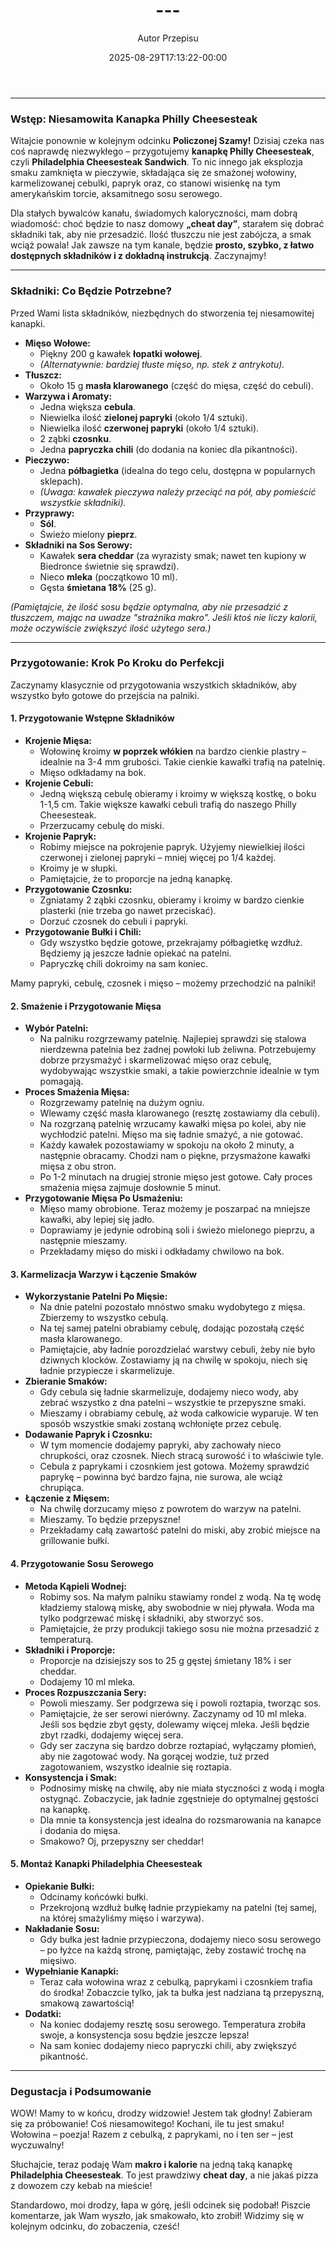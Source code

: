 ﻿---
draft: true
title: "---"
author: "Autor Przepisu"
recipe_image: images/recipe-headers/default.avif
date: 2025-08-29T17:13:22-00:00
categories: ["sniadania"]
tags: ["draft"]
tagline: "Przepis do sformatowania"
servings: 4
prep_time: 15
cook: true
cook_time: 30
calories: 300
protein: 20
fat: 10
carbohydrate: 25
---
---

### **Wstęp: Niesamowita Kanapka Philly Cheesesteak**

Witajcie ponownie w kolejnym odcinku **Policzonej Szamy!** Dzisiaj czeka nas coś naprawdę niezwykłego – przygotujemy **kanapkę Philly Cheesesteak**, czyli **Philadelphia Cheesesteak Sandwich**. To nic innego jak eksplozja smaku zamknięta w pieczywie, składająca się ze smażonej wołowiny, karmelizowanej cebulki, papryk oraz, co stanowi wisienkę na tym amerykańskim torcie, aksamitnego sosu serowego.

Dla stałych bywalców kanału, świadomych kaloryczności, mam dobrą wiadomość: choć będzie to nasz domowy **„cheat day”**, starałem się dobrać składniki tak, aby nie przesadzić. Ilość tłuszczu nie jest zabójcza, a smak wciąż powala! Jak zawsze na tym kanale, będzie **prosto, szybko, z łatwo dostępnych składników i z dokładną instrukcją**. Zaczynajmy!

---

### **Składniki: Co Będzie Potrzebne?**

Przed Wami lista składników, niezbędnych do stworzenia tej niesamowitej kanapki.

*   **Mięso Wołowe:**
    *   Piękny 200 g kawałek **łopatki wołowej**.
    *   *(Alternatywnie: bardziej tłuste mięso, np. stek z antrykotu).*
*   **Tłuszcz:**
    *   Około 15 g **masła klarowanego** (część do mięsa, część do cebuli).
*   **Warzywa i Aromaty:**
    *   Jedna większa **cebula**.
    *   Niewielka ilość **zielonej papryki** (około 1/4 sztuki).
    *   Niewielka ilość **czerwonej papryki** (około 1/4 sztuki).
    *   2 ząbki **czosnku**.
    *   Jedna **papryczka chili** (do dodania na koniec dla pikantności).
*   **Pieczywo:**
    *   Jedna **półbagietka** (idealna do tego celu, dostępna w popularnych sklepach).
    *   *(Uwaga: kawałek pieczywa należy przeciąć na pół, aby pomieścić wszystkie składniki).*
*   **Przyprawy:**
    *   **Sól**.
    *   Świeżo mielony **pieprz**.
*   **Składniki na Sos Serowy:**
    *   Kawałek **sera cheddar** (za wyrazisty smak; nawet ten kupiony w Biedronce świetnie się sprawdzi).
    *   Nieco **mleka** (początkowo 10 ml).
    *   Gęsta **śmietana 18%** (25 g).

*(Pamiętajcie, że ilość sosu będzie optymalna, aby nie przesadzić z tłuszczem, mając na uwadze "strażnika makro". Jeśli ktoś nie liczy kalorii, może oczywiście zwiększyć ilość użytego sera.)*

---

### **Przygotowanie: Krok Po Kroku do Perfekcji**

Zaczynamy klasycznie od przygotowania wszystkich składników, aby wszystko było gotowe do przejścia na palniki.

#### **1. Przygotowanie Wstępne Składników**

*   **Krojenie Mięsa:**
    *   Wołowinę kroimy **w poprzek włókien** na bardzo cienkie plastry – idealnie na 3-4 mm grubości. Takie cienkie kawałki trafią na patelnię.
    *   Mięso odkładamy na bok.
*   **Krojenie Cebuli:**
    *   Jedną większą cebulę obieramy i kroimy w większą kostkę, o boku 1-1,5 cm. Takie większe kawałki cebuli trafią do naszego Philly Cheesesteak.
    *   Przerzucamy cebulę do miski.
*   **Krojenie Papryk:**
    *   Robimy miejsce na pokrojenie papryk. Użyjemy niewielkiej ilości czerwonej i zielonej papryki – mniej więcej po 1/4 każdej.
    *   Kroimy je w słupki.
    *   Pamiętajcie, że to proporcje na jedną kanapkę.
*   **Przygotowanie Czosnku:**
    *   Zgniatamy 2 ząbki czosnku, obieramy i kroimy w bardzo cienkie plasterki (nie trzeba go nawet przeciskać).
    *   Dorzuć czosnek do cebuli i papryki.
*   **Przygotowanie Bułki i Chili:**
    *   Gdy wszystko będzie gotowe, przekrajamy półbagietkę wzdłuż. Będziemy ją jeszcze ładnie opiekać na patelni.
    *   Papryczkę chili dokroimy na sam koniec.

Mamy papryki, cebulę, czosnek i mięso – możemy przechodzić na palniki!

#### **2. Smażenie i Przygotowanie Mięsa**

*   **Wybór Patelni:**
    *   Na palniku rozgrzewamy patelnię. Najlepiej sprawdzi się stalowa nierdzewna patelnia bez żadnej powłoki lub żeliwna. Potrzebujemy dobrze przysmażyć i skarmelizować mięso oraz cebulę, wydobywając wszystkie smaki, a takie powierzchnie idealnie w tym pomagają.
*   **Proces Smażenia Mięsa:**
    *   Rozgrzewamy patelnię na dużym ogniu.
    *   Wlewamy część masła klarowanego (resztę zostawiamy dla cebuli).
    *   Na rozgrzaną patelnię wrzucamy kawałki mięsa po kolei, aby nie wychłodzić patelni. Mięso ma się ładnie smażyć, a nie gotować.
    *   Każdy kawałek pozostawiamy w spokoju na około 2 minuty, a następnie obracamy. Chodzi nam o piękne, przysmażone kawałki mięsa z obu stron.
    *   Po 1-2 minutach na drugiej stronie mięso jest gotowe. Cały proces smażenia mięsa zajmuje dosłownie 5 minut.
*   **Przygotowanie Mięsa Po Usmażeniu:**
    *   Mięso mamy obrobione. Teraz możemy je poszarpać na mniejsze kawałki, aby lepiej się jadło.
    *   Doprawiamy je jedynie odrobiną soli i świeżo mielonego pieprzu, a następnie mieszamy.
    *   Przekładamy mięso do miski i odkładamy chwilowo na bok.

#### **3. Karmelizacja Warzyw i Łączenie Smaków**

*   **Wykorzystanie Patelni Po Mięsie:**
    *   Na dnie patelni pozostało mnóstwo smaku wydobytego z mięsa. Zbierzemy to wszystko cebulą.
    *   Na tej samej patelni obrabiamy cebulę, dodając pozostałą część masła klarowanego.
    *   Pamiętajcie, aby ładnie porozdzielać warstwy cebuli, żeby nie było dziwnych klocków. Zostawiamy ją na chwilę w spokoju, niech się ładnie przypiecze i skarmelizuje.
*   **Zbieranie Smaków:**
    *   Gdy cebula się ładnie skarmelizuje, dodajemy nieco wody, aby zebrać wszystko z dna patelni – wszystkie te przepyszne smaki.
    *   Mieszamy i obrabiamy cebulę, aż woda całkowicie wyparuje. W ten sposób wszystkie smaki zostaną wchłonięte przez cebulę.
*   **Dodawanie Papryk i Czosnku:**
    *   W tym momencie dodajemy papryki, aby zachowały nieco chrupkości, oraz czosnek. Niech stracą surowość i to właściwie tyle.
    *   Cebula z paprykami i czosnkiem jest gotowa. Możemy sprawdzić paprykę – powinna być bardzo fajna, nie surowa, ale wciąż chrupiąca.
*   **Łączenie z Mięsem:**
    *   Na chwilę dorzucamy mięso z powrotem do warzyw na patelni.
    *   Mieszamy. To będzie przepyszne!
    *   Przekładamy całą zawartość patelni do miski, aby zrobić miejsce na grillowanie bułki.

#### **4. Przygotowanie Sosu Serowego**

*   **Metoda Kąpieli Wodnej:**
    *   Robimy sos. Na małym palniku stawiamy rondel z wodą. Na tę wodę kładziemy stalową miskę, aby swobodnie w niej pływała. Woda ma tylko podgrzewać miskę i składniki, aby stworzyć sos.
    *   Pamiętajcie, że przy produkcji takiego sosu nie można przesadzić z temperaturą.
*   **Składniki i Proporcje:**
    *   Proporcje na dzisiejszy sos to 25 g gęstej śmietany 18% i ser cheddar.
    *   Dodajemy 10 ml mleka.
*   **Proces Rozpuszczania Sery:**
    *   Powoli mieszamy. Ser podgrzewa się i powoli roztapia, tworząc sos.
    *   Pamiętajcie, że ser serowi nierówny. Zaczynamy od 10 ml mleka. Jeśli sos będzie zbyt gęsty, dolewamy więcej mleka. Jeśli będzie zbyt rzadki, dodajemy więcej sera.
    *   Gdy ser zaczyna się bardzo dobrze roztapiać, wyłączamy płomień, aby nie zagotować wody. Na gorącej wodzie, tuż przed zagotowaniem, wszystko idealnie się roztapia.
*   **Konsystencja i Smak:**
    *   Podnosimy miskę na chwilę, aby nie miała styczności z wodą i mogła ostygnąć. Zobaczycie, jak ładnie zgęstnieje do optymalnej gęstości na kanapkę.
    *   Dla mnie ta konsystencja jest idealna do rozsmarowania na kanapce i dodania do mięsa.
    *   Smakowo? Oj, przepyszny ser cheddar!

#### **5. Montaż Kanapki Philadelphia Cheesesteak**

*   **Opiekanie Bułki:**
    *   Odcinamy końcówki bułki.
    *   Przekrojoną wzdłuż bułkę ładnie przypiekamy na patelni (tej samej, na której smażyliśmy mięso i warzywa).
*   **Nakładanie Sosu:**
    *   Gdy bułka jest ładnie przypieczona, dodajemy nieco sosu serowego – po łyżce na każdą stronę, pamiętając, żeby zostawić trochę na mięsiwo.
*   **Wypełnianie Kanapki:**
    *   Teraz cała wołowina wraz z cebulką, paprykami i czosnkiem trafia do środka! Zobaczcie tylko, jak ta bułka jest nadziana tą przepyszną, smakową zawartością!
*   **Dodatki:**
    *   Na koniec dodajemy resztę sosu serowego. Temperatura zrobiła swoje, a konsystencja sosu będzie jeszcze lepsza!
    *   Na sam koniec dodajemy nieco papryczki chili, aby zwiększyć pikantność.

---

### **Degustacja i Podsumowanie**

WOW! Mamy to w końcu, drodzy widzowie! Jestem tak głodny! Zabieram się za próbowanie! Coś niesamowitego! Kochani, ile tu jest smaku! Wołowina – poezja! Razem z cebulką, z paprykami, no i ten ser – jest wyczuwalny!

Słuchajcie, teraz podaję Wam **makro i kalorie** na jedną taką kanapkę **Philadelphia Cheesesteak**. To jest prawdziwy **cheat day**, a nie jakaś pizza z dowozem czy kebab na mieście!

Standardowo, moi drodzy, łapa w górę, jeśli odcinek się podobał! Piszcie komentarze, jak Wam wyszło, jak smakowało, kto zrobił! Widzimy się w kolejnym odcinku, do zobaczenia, cześć!